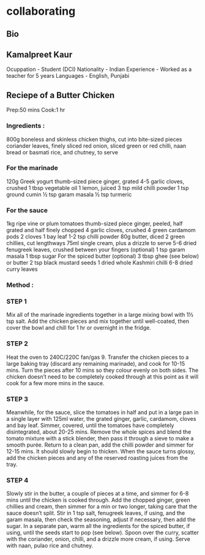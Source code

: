 # collaborating

## Bio
 ## Kamalpreet Kaur
Ocuppation - Student (DCI)
Nationality - Indian
Experience - Worked as a teacher for 5 years
Languages - English, Punjabi


## Reciepe of a Butter Chicken

Prep:50 mins
Cook:1 hr

### Ingredients :
800g boneless and skinless chicken thighs, cut into bite-sized pieces
coriander leaves, finely sliced red onion, sliced green or red chilli, naan bread or basmati rice, and chutney, to serve
### For the marinade
120g Greek yogurt
thumb-sized piece ginger, grated
4-5 garlic cloves, crushed
1 tbsp vegetable oil
1 lemon, juiced
3 tsp mild chilli powder
1 tsp ground cumin
½ tsp garam masala
½ tsp turmeric
### For the sauce
1kg ripe vine or plum tomatoes
thumb-sized piece ginger, peeled, half grated and half finely chopped
4 garlic cloves, crushed
4 green cardamom pods
2 cloves
1 bay leaf
1-2 tsp chilli powder
80g butter, diced
2 green chillies, cut lengthways
75ml single cream, plus a drizzle to serve
5-6 dried fenugreek leaves, crushed between your fingers (optional)
1 tsp garam masala
1 tbsp sugar
For the spiced butter (optional)
3 tbsp ghee (see below) or butter
2 tsp black mustard seeds
1 dried whole Kashmiri chilli
6-8 dried curry leaves

### Method : 
### STEP 1
Mix all of the marinade ingredients together in a large mixing bowl with 1½ tsp salt. Add the chicken pieces and mix together until well-coated, then cover the bowl and chill for 1 hr or overnight in the fridge.

### STEP 2
Heat the oven to 240C/220C fan/gas 9. Transfer the chicken pieces to a large baking tray (discard any remaining marinade), and cook for 10-15 mins. Turn the pieces after 10 mins so they colour evenly on both sides. The chicken doesn’t need to be completely cooked through at this point as it will cook for a few more mins in the sauce.

### STEP 3
Meanwhile, for the sauce, slice the tomatoes in half and put in a large pan in a single layer with 125ml water, the grated ginger, garlic, cardamom, cloves and bay leaf. Simmer, covered, until the tomatoes have completely disintegrated, about 20-25 mins. Remove the whole spices and blend the tomato mixture with a stick blender, then pass it through a sieve to make a smooth purée. Return to a clean pan, add the chilli powder and simmer for 12-15 mins. It should slowly begin to thicken. When the sauce turns glossy, add the chicken pieces and any of the reserved roasting juices from the tray.

### STEP 4
Slowly stir in the butter, a couple of pieces at a time, and simmer for 6-8 mins until the chicken is cooked through. Add the chopped ginger, green chillies and cream, then simmer for a min or two longer, taking care that the sauce doesn’t split. Stir in 1 tsp salt, fenugreek leaves, if using, and the garam masala, then check the seasoning, adjust if necessary, then add the sugar. In a separate pan, warm all the ingredients for the spiced butter, if using, until the seeds start to pop (see below). Spoon over the curry, scatter with the coriander, onion, chilli, and a drizzle more cream, if using. Serve with naan, pulao rice and chutney.
